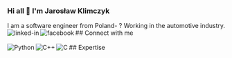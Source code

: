 ### Hi all 👋 I'm Jarosław Klimczyk
I am a  software engineer from Poland- ? Working  in the automotive industry.
<br>## Connect with me[<img align="left" alt="linked-in" 
src="https://img.shields.io/badge/linkedin-%230077B5.svg?&style=for-the-badge&logo=linkedin&logoColor=white" />](https://www.linkedin.com/in/jaros%C5%82aw-klimczyk-39059813a/)[<img align="left" alt="facebook" src="https://img.shields.io/badge/facebook-%231877F2.svg?&style=for-the-badge&logo=facebook&logoColor=white" />](https://www.facebook.com/profile.php?id=100000745583308)<br>
<br>## Expertise
<img align="left" alt="Python" src="https://img.shields.io/badge/python%20-%2320232a.svg?&style=for-the-badge&logo=python&logoColor=%2361DAFB" />
<img align="left" alt="C++" src="https://img.shields.io/badge/C++.js%20-%2343853D.svg?&style=for-the-badge&logo=C++.js&logoColor=white" />
<img align="left" alt="C" src="https://img.shields.io/badge/C.js%20-%23232F3E?logo=C&logoColor=white&style=for-the-badge" /><br>
<br>


<!--
**Jarosklimas/jarosklimas** is a ✨ _special_ ✨ repository because its `README.md` (this file) appears on your GitHub profile.

Here are some ideas to get you started:

- 🔭 I’m currently working on ...
- 🌱 I’m currently learning ...
- 👯 I’m looking to collaborate on ...
- 🤔 I’m looking for help with ...
- 💬 Ask me about ...
- 📫 How to reach me: ...
- 😄 Pronouns: ...
- ⚡ Fun fact: ...
-->
